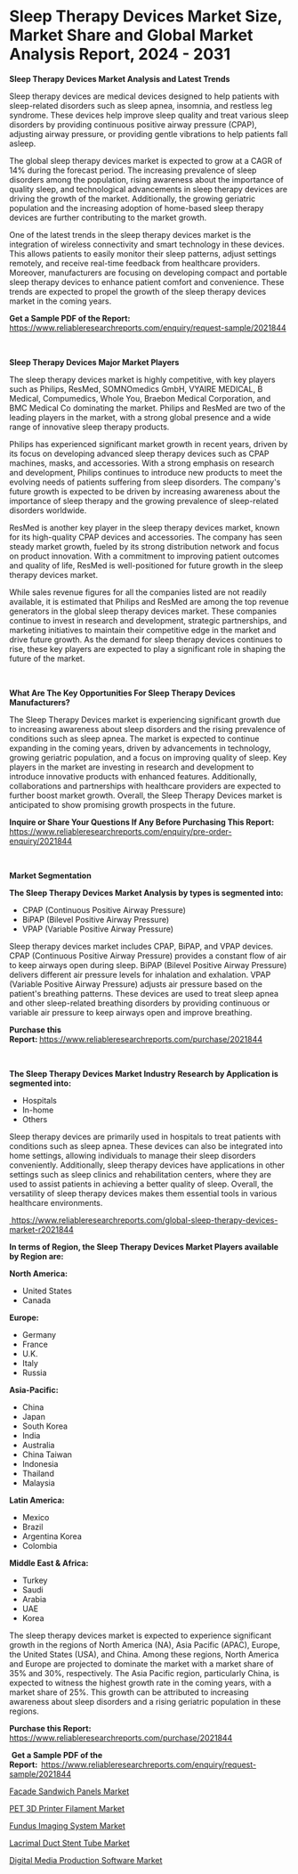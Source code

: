 <p><h1>Sleep Therapy Devices Market Size, Market Share and Global Market Analysis Report, 2024 - 2031</h1></p><p><strong>Sleep Therapy Devices Market Analysis and Latest Trends</strong></p>
<p><p>Sleep therapy devices are medical devices designed to help patients with sleep-related disorders such as sleep apnea, insomnia, and restless leg syndrome. These devices help improve sleep quality and treat various sleep disorders by providing continuous positive airway pressure (CPAP), adjusting airway pressure, or providing gentle vibrations to help patients fall asleep.</p><p>The global sleep therapy devices market is expected to grow at a CAGR of 14% during the forecast period. The increasing prevalence of sleep disorders among the population, rising awareness about the importance of quality sleep, and technological advancements in sleep therapy devices are driving the growth of the market. Additionally, the growing geriatric population and the increasing adoption of home-based sleep therapy devices are further contributing to the market growth.</p><p>One of the latest trends in the sleep therapy devices market is the integration of wireless connectivity and smart technology in these devices. This allows patients to easily monitor their sleep patterns, adjust settings remotely, and receive real-time feedback from healthcare providers. Moreover, manufacturers are focusing on developing compact and portable sleep therapy devices to enhance patient comfort and convenience. These trends are expected to propel the growth of the sleep therapy devices market in the coming years.</p></p>
<p><strong>Get a Sample PDF of the Report:&nbsp;</strong> <a href="https://www.reliableresearchreports.com/enquiry/request-sample/2021844">https://www.reliableresearchreports.com/enquiry/request-sample/2021844</a></p>
<p>&nbsp;</p>
<p><strong>Sleep Therapy Devices Major Market Players</strong></p>
<p><p>The sleep therapy devices market is highly competitive, with key players such as Philips, ResMed, SOMNOmedics GmbH, VYAIRE MEDICAL, B Medical, Compumedics, Whole You, Braebon Medical Corporation, and BMC Medical Co dominating the market. Philips and ResMed are two of the leading players in the market, with a strong global presence and a wide range of innovative sleep therapy products.</p><p>Philips has experienced significant market growth in recent years, driven by its focus on developing advanced sleep therapy devices such as CPAP machines, masks, and accessories. With a strong emphasis on research and development, Philips continues to introduce new products to meet the evolving needs of patients suffering from sleep disorders. The company's future growth is expected to be driven by increasing awareness about the importance of sleep therapy and the growing prevalence of sleep-related disorders worldwide.</p><p>ResMed is another key player in the sleep therapy devices market, known for its high-quality CPAP devices and accessories. The company has seen steady market growth, fueled by its strong distribution network and focus on product innovation. With a commitment to improving patient outcomes and quality of life, ResMed is well-positioned for future growth in the sleep therapy devices market.</p><p>While sales revenue figures for all the companies listed are not readily available, it is estimated that Philips and ResMed are among the top revenue generators in the global sleep therapy devices market. These companies continue to invest in research and development, strategic partnerships, and marketing initiatives to maintain their competitive edge in the market and drive future growth. As the demand for sleep therapy devices continues to rise, these key players are expected to play a significant role in shaping the future of the market.</p></p>
<p>&nbsp;</p>
<p><strong>What Are The Key Opportunities For Sleep Therapy Devices Manufacturers?</strong></p>
<p><p>The Sleep Therapy Devices market is experiencing significant growth due to increasing awareness about sleep disorders and the rising prevalence of conditions such as sleep apnea. The market is expected to continue expanding in the coming years, driven by advancements in technology, growing geriatric population, and a focus on improving quality of sleep. Key players in the market are investing in research and development to introduce innovative products with enhanced features. Additionally, collaborations and partnerships with healthcare providers are expected to further boost market growth. Overall, the Sleep Therapy Devices market is anticipated to show promising growth prospects in the future.</p></p>
<p><strong>Inquire or Share Your Questions If Any Before Purchasing This Report:</strong> <a href="https://www.reliableresearchreports.com/enquiry/pre-order-enquiry/2021844">https://www.reliableresearchreports.com/enquiry/pre-order-enquiry/2021844</a></p>
<p>&nbsp;</p>
<p><strong>Market Segmentation</strong></p>
<p><strong>The Sleep Therapy Devices Market Analysis by types is segmented into:</strong></p>
<p><ul><li>CPAP (Continuous Positive Airway Pressure)</li><li>BiPAP (Bilevel Positive Airway Pressure)</li><li>VPAP (Variable Positive Airway Pressure)</li></ul></p>
<p><p>Sleep therapy devices market includes CPAP, BiPAP, and VPAP devices. CPAP (Continuous Positive Airway Pressure) provides a constant flow of air to keep airways open during sleep. BiPAP (Bilevel Positive Airway Pressure) delivers different air pressure levels for inhalation and exhalation. VPAP (Variable Positive Airway Pressure) adjusts air pressure based on the patient's breathing patterns. These devices are used to treat sleep apnea and other sleep-related breathing disorders by providing continuous or variable air pressure to keep airways open and improve breathing.</p></p>
<p><strong>Purchase this Report:&nbsp;</strong><a href="https://www.reliableresearchreports.com/purchase/2021844">https://www.reliableresearchreports.com/purchase/2021844</a></p>
<p>&nbsp;</p>
<p><strong>The Sleep Therapy Devices Market Industry Research by Application is segmented into:</strong></p>
<p><ul><li>Hospitals</li><li>In-home</li><li>Others</li></ul></p>
<p><p>Sleep therapy devices are primarily used in hospitals to treat patients with conditions such as sleep apnea. These devices can also be integrated into home settings, allowing individuals to manage their sleep disorders conveniently. Additionally, sleep therapy devices have applications in other settings such as sleep clinics and rehabilitation centers, where they are used to assist patients in achieving a better quality of sleep. Overall, the versatility of sleep therapy devices makes them essential tools in various healthcare environments.</p></p>
<p><a href="https://www.reliableresearchreports.com/global-sleep-therapy-devices-market-r2021844">&nbsp;https://www.reliableresearchreports.com/global-sleep-therapy-devices-market-r2021844</a></p>
<p><strong>In terms of Region, the Sleep Therapy Devices Market Players available by Region are:</strong></p>
<p>
    <p> <strong> North America: </strong>
        <ul>
            <li>United States</li>
            <li>Canada</li>
        </ul>
        </p> 
    <p> <strong> Europe: </strong>
        <ul>
            <li>Germany</li>
            <li>France</li>
            <li>U.K.</li>
            <li>Italy</li>
            <li>Russia</li>
        </ul>
        </p> 
    <p> <strong> Asia-Pacific: </strong>
        <ul>
            <li>China</li>
            <li>Japan</li>
            <li>South Korea</li>
            <li>India</li>
            <li>Australia</li>
            <li>China Taiwan</li>
            <li>Indonesia</li>
            <li>Thailand</li>
            <li>Malaysia</li>
        </ul>
        </p> 
    <p> <strong> Latin America: </strong>
        <ul>
            <li>Mexico</li>
            <li>Brazil</li>
            <li>Argentina Korea</li>
            <li>Colombia</li>
        </ul>
        </p> 
    <p> <strong> Middle East & Africa: </strong>
        <ul>
            <li>Turkey</li>
            <li>Saudi</li>
            <li>Arabia</li>
            <li>UAE</li>
            <li>Korea</li>
        </ul>
    </p>
    </p>
<p><p>The sleep therapy devices market is expected to experience significant growth in the regions of North America (NA), Asia Pacific (APAC), Europe, the United States (USA), and China. Among these regions, North America and Europe are projected to dominate the market with a market share of 35% and 30%, respectively. The Asia Pacific region, particularly China, is expected to witness the highest growth rate in the coming years, with a market share of 25%. This growth can be attributed to increasing awareness about sleep disorders and a rising geriatric population in these regions.</p></p>
<p><strong>Purchase this Report: </strong><a href="https://www.reliableresearchreports.com/purchase/2021844">https://www.reliableresearchreports.com/purchase/2021844</a></p>
<p>&nbsp;<strong>Get a Sample PDF of the Report:&nbsp;&nbsp;</strong><a href="https://www.reliableresearchreports.com/enquiry/request-sample/2021844">https://www.reliableresearchreports.com/enquiry/request-sample/2021844</a></p>
<p><strong></strong></p>
<p><p><a href="https://www.linkedin.com/pulse/facade-sandwich-panels-market-global-insights-sales-trends-jfe7c?trackingId=RMSTxly3QUSljpz2JTo4LQ%3D%3D">Facade Sandwich Panels Market</a></p><p><a href="https://www.linkedin.com/pulse/pet-3d-pri-patina-consultancy-buhjc?trackingId=a4Ob60geSyej2v1Od6%2BFNA%3D%3D">PET 3D Printer Filament Market</a></p><p><a href="https://github.com/angelajermaine/Market-Research-Report-List-4/blob/main/fundus-imaging-system-market.md">Fundus Imaging System Market</a></p><p><a href="https://github.com/provorikovar/Market-Research-Report-List-5/blob/main/lacrimal-duct-stent-tube-market.md">Lacrimal Duct Stent Tube Market</a></p><p><a href="https://issuu.com/reportprime-2/docs/digital-media-production-software-market-size-2030">Digital Media Production Software Market</a></p></p>